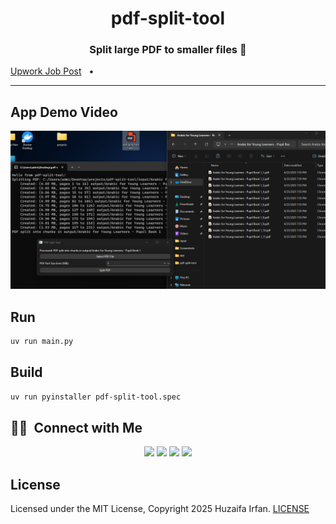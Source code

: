<div align="center">
  <h1>pdf-split-tool</h1>
  <p><h3 align="center">Split large PDF to smaller files 🚀</h3></p>
</div>

[Upwork Job Post](https://www.upwork.com/jobs/~021937824974750097089)
&nbsp;&nbsp;•&nbsp;&nbsp;

<hr>

## App Demo Video

[![Demo Video](cover.png)](https://www.youtube.com/watch?v=FspeczCR_sg)

## Run
```sh
uv run main.py
```

## Build

```sh
uv run pyinstaller pdf-split-tool.spec
```


## 🤝🏻 &nbsp;Connect with Me

<p align="center">
<a href="https://www.huzaifairfan.com"><img src="https://img.shields.io/badge/-huzaifairfan.com-1aa260?style=flat&logo=Google-Chrome&logoColor=white"/></a>
<a href="https://github.com/HuzaifaIrfan/"><img src="https://img.shields.io/badge/-Github-4078c0?style=flat&logo=Github&logoColor=white"/></a>
<a href="mailto:contact@huzaifairfan.com"><img src="https://img.shields.io/badge/-contact@huzaifairfan.com-c71610?style=flat&logo=Gmail&logoColor=white"/></a>
<a href="https://www.upwork.com/freelancers/huzaifairfan2001"><img src="https://img.shields.io/badge/-Upwork-14a800?style=flat&logo=Upwork&logoColor=white"/></a>
</p>

## License

Licensed under the MIT License, Copyright 2025 Huzaifa Irfan. [LICENSE](LICENSE)